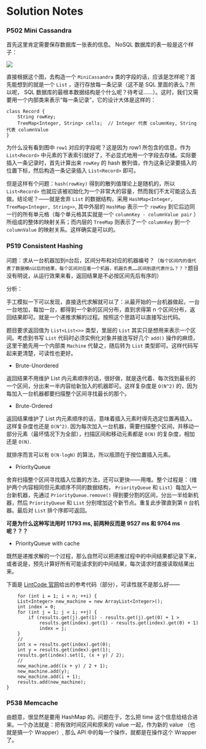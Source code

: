 # Solution Notes

### P502 Mini Cassandra

首先这里肯定需要保存数据库一张表的信息。 NoSQL 数据库的表一般是这个样子：

![](http://ww4.sinaimg.cn/mw690/6b9392ddgw1fa2cz1058jj20ti03twfd.jpg)

直接根据这个图，去构造一个 `MiniCassandra` 类的字段的话，应该是怎样呢？首先能想到的就是一个 `List` ，逐行存放每一条记录（这不是 SQL 里面的表么？所以呢， SQL 数据库的最根本数据结构是个什么呢？待考证……）。这时，我们又需要用一个内部类来表示“每一条记录”，它的设计大体是这样的：

```
class Record {
	String rowKey;
	TreeMap<Integer, String> cells;  // Integer 代表 columnKey, String 代表 columnValue
}
```

为什么没有看到图中 `row1` 对应的字段呢？这是因为 row1 所包含的信息，作为 `List<Record>` 中元素的下表索引就好了，不必显式地用一个字段去存储。实际要插入一条记录时，首先计算出来 `rowKey` 的 hash 散列值，作为这条记录要插入的位置下标，然后构造一条记录插入 `List<Record>` 即可。

但是这样有个问题：`hash(rowKey)` 得到的散列值理论上是随机的，所以 `List<Record>` 也就应该被初始化为一个非常大的容量，然而我们不太可能这么去做。结论呢？——就是舍弃 `List` 的数据结构，采用 `HashMap<Integer, TreeMap<Integer, String>>`, 其中外层的 `HashMap` 表示一个 `rowKey` 到它后边同一行的所有单元格（每个单元格其实就是一个 `columnKey - columnValue pair` ）所组成的整体的映射关系；而内层的 `TreeMap` 则表示了一个 `columnKey` 到一个 `columnValue` 的映射关系。这样确实是可以的。

### P519 Consistent Hashing

问题：求从一台机器加到n台后，区间分布和对应的机器编号？（`每个区间内的值代表了数据模n以后的结果，每个区间对应着一个机器，机器负责……区间到底代表什么？？？`题目没有明说，从运行效果来看，返回结果是不必按区间先后有序的）

分析：

手工模拟一下可以发现，直接迭代求解就可以了：从最开始的一台机器做起，一台一台地加，每加一台，都得到一个新的区间分布，直到求得第 n 个区间分布，返回结果即可。就是一个递推求解的过程。按照这个思路可以直接写出代码。

题目要求返回值为 `List<List<>>` 类型，里层的 `List` 其实只是想用来表示一个区间。考虑到书写 `List` 代码时必须实例化对象并接连写好几个 `add()` 操作的麻烦，这里干脆先用一个内部类 `Machine` 代替之，随后转为 `List` 类型即可。这样代码写起来更清楚，可读性也更好。

+ Brute-Unordered

 返回结果不用维护 List 内元素顺序的话，很好做，就是迭代着、每次找到最长的一个区间，分出来一半内容给新加入的机器即可。这样复杂度是 `O(N^2)` 的，因为每加入一台机器都要扫描整个区间寻找最长的那个。

+ Brute-Ordered

 返回结果维护了 List 内元素顺序的话，意味着插入元素时得先选定位置再插入。这样复杂度也还是 `O(N^2)`. 因为每次加入一台机器，需要扫描整个区间，并移动一部分元素（最坏情况下为全部），扫描区间和移动元素都是 `O(N)` 的复杂度，相加还是 `O(N)`.

 就排序而言可以有 `O(N·logN)` 的算法，所以瓶颈在于按位置插入元素。
 
+ PriorityQueue

 舍弃扫描整个区间寻找插入位置的方法，还可以更快——用堆。整个过程是：（维护两个内容相同但元素顺序不同的数据结构， `PriorityQueue` 和 `List`）每加入一台新机器，先通过 `PriorityQueue.remove()` 得到要分割的区间，分出一半给新机器，然后 `PriorityQueue` 和 `List` 分别增加这个新节点。重复此步骤直到第 n 台机器。最后对 `List` 排个序即可返回。
 
 **可是为什么这种写法用时 11793 ms, 前两种反而是 9527 ms 和 9764 ms 呢？？？**
 
+ PriorityQueue with cache

 既然是递推求解的一个过程，那么自然可以把递推过程中的中间结果都记录下来，或者说是，预先计算好所有可能请求到的中间结果，每次请求时直接读取结果出来。


下面是 [LintCode 官网](http://www.jiuzhang.com/solutions/consistent-hashing/)给出的参考代码（部分），可读性就不是那么好——

```
	for (int i = 1; i < n; ++i) {
    List<Integer> new_machine = new ArrayList<Integer>();
    int index = 0;
    for (int j = 1; j < i; ++j) {
        if (results.get(j).get(1) - results.get(j).get(0) + 1 >
            results.get(index).get(1) - results.get(index).get(0) + 1)
            index = j;
    }
	//
    int x = results.get(index).get(0);
    int y = results.get(index).get(1);
    results.get(index).set(1, (x + y) / 2);
    //
    new_machine.add((x + y) / 2 + 1);
    new_machine.add(y);
    new_machine.add(i + 1);
    results.add(new_machine);
}
```

### P538 Memcache

由题意，很显然是要用 HashMap 的。问题在于，怎么把 time 这个信息给结合进来。一个办法就是：把有效时间区间和原来的 value 一起，作为新的 value （也就是搞一个 Wrapper）, 那么 API 中的每一个操作，就都是在操作这个 Wrapper 了。